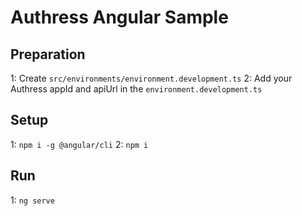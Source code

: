 # Authress Angular Sample
## Preparation
1: Create `src/environments/environment.development.ts`
2: Add your Authress appId and apiUrl in the `environment.development.ts`
## Setup
1: `npm i -g @angular/cli`
2: `npm i`
## Run
1: `ng serve`
